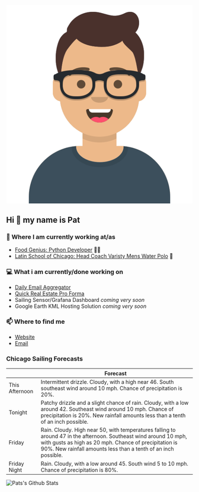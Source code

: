 [![Social banner for p-j-falconer](https://raw.githubusercontent.com/P-J-FALCONER/P-J-FALCONER/master/assets/avataaars.svg)](https://patfalconer.com/)
## Hi :wave: my name is Pat

### 💼 Where I am currently working at/as
- [Food Genius: Python Developer](https://getfoodgenius.com/) 🍔🐍
- [Latin School of Chicago: Head Coach Varisty Mens Water Polo](https://www.latinschool.org/) 🤽


### 💻 What i am currently/done working on
 - [Daily Email Aggregator](https://github.com/P-J-FALCONER/dott_daily_mail)
 - [Quick Real Estate Pro Forma](https://github.com/P-J-FALCONER/henry)
 - Sailing Sensor/Grafana Dashboard *coming very soon*
 - Google Earth KML Hosting Solution *coming very soon*

### 📫 Where to find me
 - [Website](https://patfalconer.com/)
 - [Email](mailto:patrick.j.falconer@gmail.com)


### Chicago Sailing Forecasts
|   | Forecast  |
|---|---|
| This Afternoon | Intermittent drizzle. Cloudy, with a high near 46. South southeast wind around 10 mph. Chance of precipitation is 20%. |
| Tonight | Patchy drizzle and a slight chance of rain. Cloudy, with a low around 42. Southeast wind around 10 mph. Chance of precipitation is 20%. New rainfall amounts less than a tenth of an inch possible. |
| Friday | Rain. Cloudy. High near 50, with temperatures falling to around 47 in the afternoon. Southeast wind around 10 mph, with gusts as high as 20 mph. Chance of precipitation is 90%. New rainfall amounts less than a tenth of an inch possible. |
| Friday Night | Rain. Cloudy, with a low around 45. South wind 5 to 10 mph. Chance of precipitation is 80%. |

![Pats's Github Stats](https://github-readme-stats.vercel.app/api?username=p-j-falconer&show_icons=true&theme=radical)
